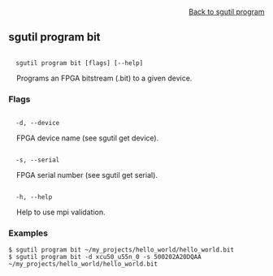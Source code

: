 <div id="readme" class="Box-body readme blob js-code-block-container">
<article class="markdown-body entry-content p-3 p-md-6" itemprop="text">
<p align="right">
<a href="https://github.com/fpgasystems/hacc/blob/main/CLI/docs/sgutil-program.md#sgutil-program">Back to sgutil program</a>
</p>

## sgutil program bit

<code>
  sgutil program bit [flags] [--help]
</code>
<p>
  &nbsp; &nbsp; Programs an FPGA bitstream (.bit) to a given device.
</p>

### Flags
<code>
  -d, --device <string>
</code>
<p>
  &nbsp; &nbsp; FPGA device name (see sgutil get device).
</p>

<code>
  -s, --serial <string>
</code>
<p>
  &nbsp; &nbsp; FPGA serial number (see sgutil get serial).
</p>

<code>
  -h, --help <string>
</code>
<p>
  &nbsp; &nbsp; Help to use mpi validation.
</p>

### Examples
```
$ sgutil program bit ~/my_projects/hello_world/hello_world.bit
$ sgutil program bit -d xcu50_u55n_0 -s 500202A20DQAA ~/my_projects/hello_world/hello_world.bit
```